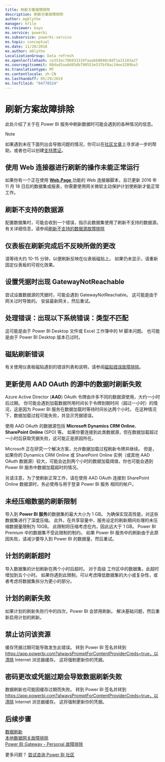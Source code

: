 ```yaml
---
title: 刷新方案故障排除
description: 刷新方案故障排除
author: mgblythe
manager: kfile
ms.reviewer: kayu
ms.service: powerbi
ms.subservice: powerbi-service
ms.topic: conceptual
ms.date: 11/28/2018
ms.author: mblythe
LocalizationGroup: Data refresh
ms.openlocfilehash: ce353ec70b933319faaabb0040c0df1a31103a27
ms.sourcegitcommit: 60dad5aa0d85db790553e537bf8ac34ee3289ba3
ms.translationtype: MT
ms.contentlocale: zh-CN
ms.lasthandoff: 05/29/2019
ms.locfileid: "64770524"
---
```

# <a name="troubleshooting-refresh-scenarios"></a>刷新方案故障排除
此处介绍了关于在 Power BI 服务中刷新数据时可能会遇到的各种情况的信息。

> [!NOTE]
> 如果遇到未在下面列出会导致问题的情况，你可以在[社区文章](http://community.powerbi.com/)上寻求进一步的帮助，或者也可以创建[支持票证](https://powerbi.microsoft.com/support/)。
> 
> 

## <a name="refresh-using-web-connector-doesnt-work-properly"></a>使用 Web 连接器进行刷新的操作未能正常运行
如果你有一个正在使用 [ **Web.Page** ](https://msdn.microsoft.com/library/mt260924.aspx) 功能的 Web 连接器脚本，且已更新 2016 年 11 月 18 日后的数据集或报表，你需要使用网关微软主动保护计划使刷新才能正常工作。

## <a name="unsupported-data-source-for-refresh"></a>刷新不支持的数据源
配置数据集时，可能会收到一个错误，指示此数据集使用了刷新不支持的数据源。 有关详细信息，请参阅[刷新不支持的数据源故障排除](service-admin-troubleshoot-unsupported-data-source-for-refresh.md)

## <a name="dashboard-doesnt-reflect-changes-after-refresh"></a>仪表板在刷新完成后不反映所做的更改
请等待大约 10-15 分钟，以便刷新反映在仪表板磁贴上。  如果仍未显示，请重新固定仪表板的可视化效果。

## <a name="gatewaynotreachable-when-setting-credentials"></a>设置凭据时出现 GatewayNotReachable
尝试设置数据源的凭据时，可能会遇到 GatewayNotReachable。 这可能是由于网关过时导致的。  安装最新网关，然后重试。

## <a name="processing-error-the-following-system-error-occurred-type-mismatch"></a>处理错误：出现以下系统错误：类型不匹配
这可能是由于 Power BI Desktop 文件或 Excel 工作簿中的 M 脚本问题。  也可能是由于 Power BI Desktop 版本已过时。

## <a name="tile-refresh-errors"></a>磁贴刷新错误
有关使用仪表板磁贴遇到的错误列表和说明，请参阅[磁贴错误故障排除](refresh-troubleshooting-tile-errors.md)。

## <a name="refresh-fails-when-updating-data-from-sources-that-use-aad-oauth"></a>更新使用 AAD OAuth 的源中的数据时刷新失败
Azure Active Director (**AAD**) OAuth 令牌由许多不同的数据源使用，大约一小时后过期。 你可能会遇到加载数据所用时间长于令牌到期时间（超过一小时）的情况，这是因为 Power BI 服务在数据加载时等待时间长达两个小时。 在这种情况下，数据加载过程可能失败，并显示凭据错误。

使用 AAD OAuth 的数据源包括 **Microsoft Dynamics CRM Online**、**SharePoint Online** (SPO) 等。 如果你要连接到此类数据源，但在数据加载超过一小时后获取凭据失败，这可能正是原因所在。

Microsoft 正在研究一个解决方案，允许数据加载过程刷新令牌并继续。 但是，如果你的 Dynamics CRM Online 或 SharePoint Online 实例（或其他 AAD OAuth 数据源）较大，可能会达到两个小时的数据加载阈值，你也可能会遇到 Power BI 服务中数据加载超时的情况。

另请注意，为了使刷新正常工作，请在使用 AAD OAuth 连接到 SharePoint Online  数据源时，务必使用与用于登录 Power BI 服务  相同的帐户。

## <a name="uncompressed-data-limits-for-refresh"></a>未经压缩数据的刷新限制
导入到 **Power BI 服务**的数据集的最大大小为 1 GB。 为确保实现高性能，对这些数据集进行了深度压缩。 此外，在共享容量中，服务设定的刷新期间处理的未压缩数据量限制为 10GB。 此限制将压缩考虑在内，因此远大于 1 GB。 Power BI Premium 中的数据集不受此限制的制约。 如果 Power BI 服务中的刷新由于此原因失败，请减少要导入到 Power BI 的数据量，然后重试。

## <a name="scheduled-refresh-timeout"></a>计划的刷新超时
导入数据集的计划刷新在两个小时后超时。 对于高级  工作区中的数据集，此超时增加到五个小时。 如果你遇到此限制，可以考虑降低数据集的大小或复杂性，或者考虑将数据集拆分为更小的部分。

## <a name="scheduled-refresh-failures"></a>计划的刷新失败
如果计划的刷新失败行中的四次，Power BI 会禁用刷新。 解决基础问题，然后重新启用计划的刷新。

## <a name="access-to-the-resource-is-forbidden"></a>禁止访问该资源  
缓存凭据过期可能导致发生此错误。 转到 Power BI 签名并转到 https://app.powerbi.com?alwaysPromptForContentProviderCreds=true，以清除 Internet 浏览器缓存。 这将强制更新你的凭据。 
    
    
## <a name="data-refresh-failure-because-of-password-change-or-expired-credentials"></a>密码更改或凭据过期会导致数据刷新失败 
数据刷新也可能因缓存过期而失败。 转到 Power BI 签名并转到 https://app.powerbi.com?alwaysPromptForContentProviderCreds=true，以清除 Internet 浏览器缓存。 这将强制更新你的凭据。


## <a name="next-steps"></a>后续步骤
[数据刷新](refresh-data.md)  
[本地数据网关故障排除](service-gateway-onprem-tshoot.md)  
[Power BI Gateway - Personal 故障排除](service-admin-troubleshooting-power-bi-personal-gateway.md)  

更多问题？ [尝试咨询 Power BI 社区](http://community.powerbi.com/)

